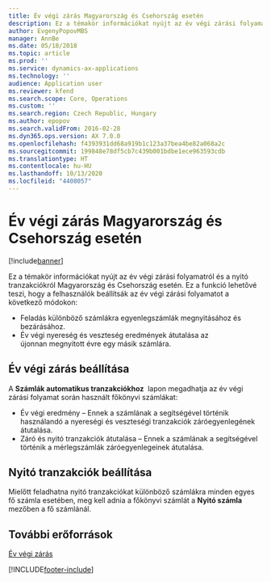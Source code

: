 ```yaml
---
title: Év végi zárás Magyarország és Csehország esetén
description: Ez a témakör információkat nyújt az év végi zárási folyamatról és a nyitó tranzakciókról Magyarország és Csehország esetén.
author: EvgenyPopovMBS
manager: AnnBe
ms.date: 05/18/2018
ms.topic: article
ms.prod: ''
ms.service: dynamics-ax-applications
ms.technology: ''
audience: Application user
ms.reviewer: kfend
ms.search.scope: Core, Operations
ms.custom: ''
ms.search.region: Czech Republic, Hungary
ms.author: epopov
ms.search.validFrom: 2016-02-28
ms.dyn365.ops.version: AX 7.0.0
ms.openlocfilehash: f4393931dd68a919b1c123a37bea4be82a068a2c
ms.sourcegitcommit: 199848e78df5cb7c439b001bdbe1ece963593cdb
ms.translationtype: HT
ms.contentlocale: hu-HU
ms.lasthandoff: 10/13/2020
ms.locfileid: "4408057"
---
```

# <a name="year-end-close-for-czech-republic-and-hungary"></a>Év végi zárás Magyarország és Csehország esetén
[!include[banner](../includes/banner.md)]

Ez a témakör információkat nyújt az év végi zárási folyamatról és a nyitó tranzakciókról Magyarország és Csehország esetén. Ez a funkció lehetővé teszi, hogy a felhasználók beállítsák az év végi zárási folyamatot a következő módokon:

-    Feladás különböző számlákra egyenlegszámlák megnyitásához és bezárásához.
-    Év végi nyereség és veszteség eredmények átutalása az újonnan megnyitott évre egy másik számlára.

## <a name="year-end-closing-setup"></a>Év végi zárás beállítása
A **Számlák automatikus tranzakciókhoz**  lapon megadhatja az év végi zárási folyamat során használt főkönyvi számlákat:

-   Év végi eredmény – Ennek a számlának a segítségével történik használandó a nyereségi és veszteségi tranzakciók záróegyenlegének átutalása.
-   Záró és nyitó tranzakciók átutalása – Ennek a számlának a segítségével történik a mérlegszámlák záróegyenlegeinek átutalása.

## <a name="opening-transactions-setup"></a>Nyitó tranzakciók beállítása
Mielőtt feladhatna nyitó tranzakciókat különböző számlákra minden egyes fő számla esetében, meg kell adnia a főkönyvi számlát a **Nyitó számla** mezőben a fő számlánál.

## <a name="additional-resources"></a>További erőforrások
[Év végi zárás](../general-ledger/year-end-close.md)


[!INCLUDE[footer-include](../../includes/footer-banner.md)]
